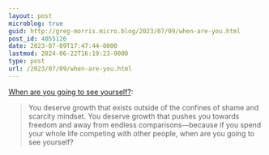 ```yaml
---
layout: post
microblog: true
guid: http://greg-morris.micro.blog/2023/07/09/when-are-you.html
post_id: 4055126
date: 2023-07-09T17:47:44-0000
lastmod: 2024-06-22T16:19:23-0000
type: post
url: /2023/07/09/when-are-you.html
---
```

<p><a href="https://michellcclark.substack.com/p/when-are-you-going-to-see-yourself">When are you going to see yourself?</a>:</p>

<blockquote>You deserve growth that exists outside of the confines of shame and scarcity mindset. You deserve growth that pushes you towards freedom and away from endless comparisons—because if you spend your whole life competing with other people, when are you going to see yourself?</blockquote>
